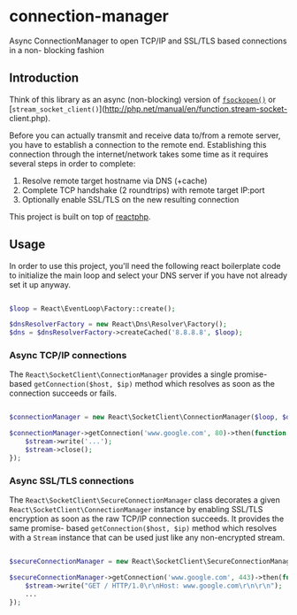 connection-manager
==================

Async ConnectionManager to open TCP/IP and SSL/TLS based connections in a non-
blocking fashion

## Introduction

Think of this library as an async (non-blocking) version of
[`fsockopen()`](http://php.net/manual/en/function.fsockopen.php) or
[`stream_socket_client()`](http://php.net/manual/en/function.stream-socket-
client.php).

Before you can actually transmit and receive data to/from a remote server, you
have to establish a connection to the remote end. Establishing this connection
through the internet/network takes some time as it requires several steps in
order to complete:

1. Resolve remote target hostname via DNS (+cache)
2. Complete TCP handshake (2 roundtrips) with remote target IP:port
3. Optionally enable SSL/TLS on the new resulting connection

This project is built on top of [reactphp](https://github.com/reactphp/react).

## Usage

In order to use this project, you'll need the following react boilerplate code
to initialize the main loop and select your DNS server if you have not already
set it up anyway.

```php

$loop = React\EventLoop\Factory::create();

$dnsResolverFactory = new React\Dns\Resolver\Factory();
$dns = $dnsResolverFactory->createCached('8.8.8.8', $loop);
```

### Async TCP/IP connections

The `React\SocketClient\ConnectionManager` provides a single promise-based
`getConnection($host, $ip)` method which resolves as soon as the connection
succeeds or fails.

```php

$connectionManager = new React\SocketClient\ConnectionManager($loop, $dns);

$connectionManager->getConnection('www.google.com', 80)->then(function (React\Stream\Stream $stream) {
    $stream->write('...');
    $stream->close();
});
```

### Async SSL/TLS connections

The `React\SocketClient\SecureConnectionManager` class decorates a given
`React\SocketClient\ConnectionManager` instance by enabling SSL/TLS encryption
as soon as the raw TCP/IP connection succeeds. It provides the same promise-
based `getConnection($host, $ip)` method which resolves with a `Stream`
instance that can be used just like any non-encrypted stream.

```php

$secureConnectionManager = new React\SocketClient\SecureConnectionManager($connectionManager, $loop);

$secureConnectionManager->getConnection('www.google.com', 443)->then(function (React\Stream\Stream $stream) {
    $stream->write("GET / HTTP/1.0\r\nHost: www.google.com\r\n\r\n");
    ...
});
```
